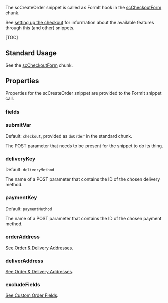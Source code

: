 The scCreateOrder snippet is called as FormIt hook in the [scCheckoutForm](../Chunks/scCheckoutForm) chunk. 

See [setting up the checkout](../Frontend/Checkout) for information about the available features through this (and other) snippets. 

[TOC]

## Standard Usage

See the [scCheckoutForm](../Chunks/scCheckoutForm) chunk. 

## Properties

Properties for the scCreateOrder snippet are provided to the FormIt snippet call. 

### fields

### submitVar

Default: `checkout`, provided as `doOrder` in the standard chunk.

The POST parameter that needs to be present for the snippet to do its thing.

### deliveryKey

Default: `deliveryMethod`

The name of a POST parameter that contains the ID of the chosen delivery method. 

### paymentKey

Default: `paymentMethod`

The name of a POST parameter that contains the ID of the chosen payment method. 

### orderAddress

[See Order & Delivery Addresses](../Frontend/Checkout/Order_and_Delivery_Addresses).

### deliverAddress

[See Order & Delivery Addresses](../Frontend/Checkout/Order_and_Delivery_Addresses).

### excludeFields

[See Custom Order Fields](../Frontend/Checkout/Custom_Order_Fields).

